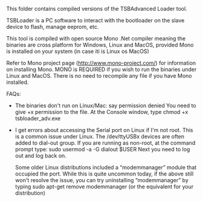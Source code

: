 This folder contains compiled versions of the TSBAdvanced Loader tool.

TSBLoader is a PC software to interact with the bootloader on the slave device to flash, manage eeprom, etc.

This tool is compiled with open source Mono .Net compiler meaning the binaries are cross platform for Windows, Linux and MacOS, provided Mono is installed on your system (in case iti is Linux os MacOS)

Refer to Mono project page (http://www.mono-project.com/) for information on installing Mono.
MONO is REQUIRED if you wish to run the binaries under Linux and MacOS. There is no need to recompile any file if you have Mono installed.


FAQs:
- The binaries don't run on Linux/Mac: say permission denied
  You need to give +x permission to the file.
  At the Console window, type chmod +x tsbloader_adv.exe
  
- I get errors about accessing the Serial port on Linux if I'm not root.
  This is a common issue under Linux. The /dev/ttyUSBx devices are often added to dial-out group. 
  If you are running as non-root, at the command prompt type:
    sudo usermod -a -G dialout $USER
  Next you need to log out and log back on.

  Some older Linux distributions included a “modemmanager” module that occupied the port. 
  While this is quite uncommon today, if the above still won't resolve the issue, you can try uninstalling “modemmanager” by typing sudo apt-get remove modemmanager (or the equivalent for your distribution)